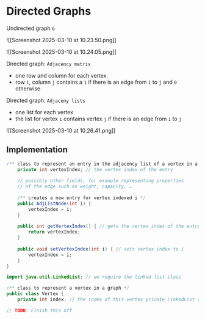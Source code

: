 # Directed Graphs

Undirected graph `G`

![[Screenshot 2025-03-10 at 10.23.50.png]]

![[Screenshot 2025-03-10 at 10.24.05.png]]

Directed graph: `Adjacency matrix`
- one row and column for each vertex.
- row `i`, column `j` contains a `1` if there is an edge from `i` to `j` and `0` otherwise

Directed graph: `Adjaceny lists`
- one list for each vertex
- the list for vertex `i` contains vertex `j` if there is an edge from `i` to `j`

![[Screenshot 2025-03-10 at 10.26.41.png]]

## Implementation

```java
/** class to represent an entry in the adjacency list of a vertex in a graph */ public class AdjListNode {
	private int vertexIndex; // the vertex index of the entry 
	
	// possibly other fields, for example representing properties 
	// of the edge such as weight, capacity, … 
	
	/** creates a new entry for vertex indexed i */
	public AdjListNode(int i) {
		vertexIndex = i;
	}
	
	public int getVertexIndex() { // gets the vertex index of the entry 
		return vertexIndex;
	}
	
	public void setVertexIndex(int i) { // sets vertex index to i
		vertexIndex = i;
	}
}

import java.util.LinkedList; // we require the linked list class

/** class to represent a vertex in a graph */
public class Vertex {
	private int index; // the index of this vertex private LinkedList adjList; // the adjacency list of vertex // possibly other fields, e.g. representing data stored at the node /** create a new instance of vertex with index i */ public Vertex(int i) { index = i; // set index adjList = new LinkedList();// create empty adjacency list } /** return the index of the vertex */ public int getIndex(){ return index; }

// TODO: Finish this off
```
